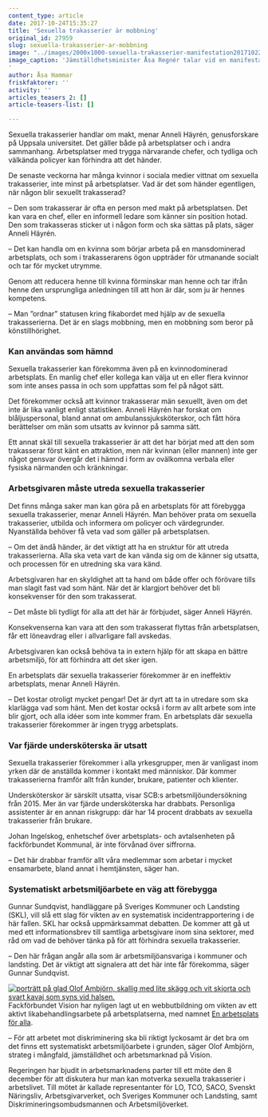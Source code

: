 ```yaml
---
content_type: article
date: 2017-10-24T15:35:27
title: 'Sexuella trakasserier är mobbning'
original_id: 27959
slug: sexuella-trakasserier-ar-mobbning
image: "../images/2000x1000-sexuella-trakasserier-manifestation20171022-foto-claudio-bresciani-tt.jpg"
image_caption: 'Jämställdhetsminister Åsa Regnér talar vid en manifestation mot sexuella trakasserier på Sergels torg i Stockholm, den 22 oktober. De senaste veckorna har sociala medier fyllts av berättelser och diskussioner om sexuella trakasserier, inte minst på arbetsplatser. 
'
author: Åsa Hammar
friskfaktorer: ''
activity: ''
articles_teasers_2: []
article-teasers-list: []

---
```


Sexuella trakasserier handlar om makt, menar Anneli Häyrén, genusforskare på Uppsala universitet. Det gäller både på arbetsplatser och i andra sammanhang. Arbetsplatser med trygga närvarande chefer, och tydliga och välkända policyer kan förhindra att det händer.

De senaste veckorna har många kvinnor i sociala medier vittnat om sexuella trakasserier, inte minst på arbetsplatser. Vad är det som händer egentligen, när någon blir sexuellt trakasserad?

– Den som trakasserar är ofta en person med makt på arbetsplatsen. Det kan vara en chef, eller en informell ledare som känner sin position hotad. Den som trakasseras sticker ut i någon form och ska sättas på plats, säger Anneli Häyrén.

– Det kan handla om en kvinna som börjar arbeta på en mansdominerad arbetsplats, och som i trakasserarens ögon uppträder för utmanande socialt och tar för mycket utrymme.

Genom att reducera henne till kvinna förminskar man henne och tar ifrån henne den ursprungliga anledningen till att hon är där, som ju är hennes kompetens.

– Man ”ordnar” statusen kring fikabordet med hjälp av de sexuella trakasserierna. Det är en slags mobbning, men en mobbning som beror på könstillhörighet.

### Kan användas som hämnd

Sexuella trakasserier kan förekomma även på en kvinnodominerad arbetsplats. En manlig chef eller kollega kan välja ut en eller flera kvinnor som inte anses passa in och som uppfattas som fel på något sätt.

Det förekommer också att kvinnor trakasserar män sexuellt, även om det inte är lika vanligt enligt statistiken. Anneli Häyrén har forskat om blåljuspersonal, bland annat om ambulanssjuksköterskor, och fått höra berättelser om män som utsatts av kvinnor på samma sätt.

Ett annat skäl till sexuella trakasserier är att det har börjat med att den som trakasserar först känt en attraktion, men när kvinnan (eller mannen) inte ger något gensvar övergår det i hämnd i form av ovälkomna verbala eller fysiska närmanden och kränkningar.

### Arbetsgivaren måste utreda sexuella trakasserier

Det finns många saker man kan göra på en arbetsplats för att förebygga sexuella trakasserier, menar Anneli Häyrén. Man behöver prata om sexuella trakasserier, utbilda och informera om policyer och värdegrunder. Nyanställda behöver få veta vad som gäller på arbetsplatsen.

– Om det ändå händer, är det viktigt att ha en struktur för att utreda trakasserierna. Alla ska veta vart de kan vända sig om de känner sig utsatta, och processen för en utredning ska vara känd.

Arbetsgivaren har en skyldighet att ta hand om både offer och förövare tills man slagit fast vad som hänt. När det är klargjort behöver det bli konsekvenser för den som trakasserat.

– Det måste bli tydligt för alla att det här är förbjudet, säger Anneli Häyrén.

Konsekvenserna kan vara att den som trakasserat flyttas från arbetsplatsen, får ett löneavdrag eller i allvarligare fall avskedas.

Arbetsgivaren kan också behöva ta in extern hjälp för att skapa en bättre arbetsmiljö, för att förhindra att det sker igen.

En arbetsplats där sexuella trakasserier förekommer är en ineffektiv arbetsplats, menar Anneli Häyrén.

– Det kostar otroligt mycket pengar! Det är dyrt att ta in utredare som ska klarlägga vad som hänt. Men det kostar också i form av allt arbete som inte blir gjort, och alla idéer som inte kommer fram. En arbetsplats där sexuella trakasserier förekommer är ingen trygg arbetsplats.

### Var fjärde undersköterska är utsatt

Sexuella trakasserier förekommer i alla yrkesgrupper, men är vanligast inom yrken där de anställda kommer i kontakt med människor. Där kommer trakasserierna framför allt från kunder, brukare, patienter och klienter.

Undersköterskor är särskilt utsatta, visar SCB:s arbetsmiljöundersökning från 2015. Mer än var fjärde undersköterska har drabbats. Personliga assistenter är en annan riskgrupp: där har 14 procent drabbats av sexuella trakasserier från brukare.

Johan Ingelskog, enhetschef över arbetsplats- och avtalsenheten på fackförbundet Kommunal, är inte förvånad över siffrorna.

– Det här drabbar framför allt våra medlemmar som arbetar i mycket ensamarbete, bland annat i hemtjänsten, säger han.

### Systematiskt arbetsmiljöarbete en väg att förebygga

Gunnar Sundqvist, handläggare på Sveriges Kommuner och Landsting (SKL), vill slå ett slag för vikten av en systematisk incidentrapportering i de här fallen. SKL har också uppmärksammat debatten. De kommer att gå ut med ett informationsbrev till samtliga arbetsgivare inom sina sektorer, med råd om vad de behöver tänka på för att förhindra sexuella trakasserier.

– Den här frågan angår alla som är arbetsmiljöansvariga i kommuner och landsting. Det är viktigt att signalera att det här inte får förekomma, säger Gunnar Sundqvist.

[![porträtt på glad Olof Ambjörn, skallig med lite skägg och vit skjorta och svart kavaj som syns vid halsen. ](https://www.suntarbetsliv.se/wp-content/uploads/2017/10/200x220-olof-ambjorn.jpg)](https://www.suntarbetsliv.se/wp-content/uploads/2017/10/200x220-olof-ambjorn.jpg)Fackförbundet Vision har nyligen lagt ut en webbutbildning om vikten av ett aktivt likabehandlingsarbete på arbetsplatserna, med namnet [En arbetsplats för alla](http://enarbetsplatsforalla.se/).

– För att arbetet mot diskriminering ska bli riktigt lyckosamt är det bra om det finns ett systematiskt arbetsmiljöarbete i grunden, säger Olof Ambjörn, strateg i mångfald, jämställdhet och arbetsmarknad på Vision.

Regeringen har bjudit in arbetsmarknadens parter till ett möte den 8 december för att diskutera hur man kan motverka sexuella trakasserier i arbetslivet. Till mötet är kallade representanter för LO, TCO, SACO, Svenskt Näringsliv, Arbetsgivarverket, och Sveriges Kommuner och Landsting, samt Diskrimineringsombudsmannen och Arbetsmiljöverket.

